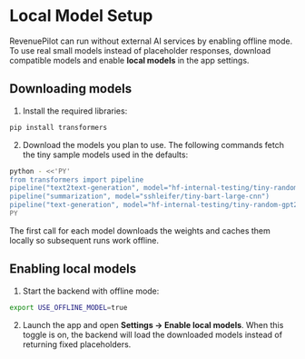 # Local Model Setup

RevenuePilot can run without external AI services by enabling offline mode. To
use real small models instead of placeholder responses, download compatible
models and enable **local models** in the app settings.

## Downloading models

1. Install the required libraries:

```bash
pip install transformers
```

2. Download the models you plan to use. The following commands fetch the tiny
sample models used in the defaults:

```bash
python - <<'PY'
from transformers import pipeline
pipeline("text2text-generation", model="hf-internal-testing/tiny-random-t5")
pipeline("summarization", model="sshleifer/tiny-bart-large-cnn")
pipeline("text-generation", model="hf-internal-testing/tiny-random-gpt2")
PY
```

The first call for each model downloads the weights and caches them locally so
subsequent runs work offline.

## Enabling local models

1. Start the backend with offline mode:

```bash
export USE_OFFLINE_MODEL=true
```

2. Launch the app and open **Settings → Enable local models**. When this toggle
is on, the backend will load the downloaded models instead of returning fixed
placeholders.
